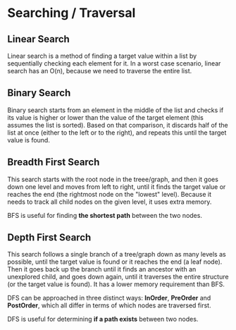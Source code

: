 # Searching / Traversal
## Linear Search
Linear search is a method of finding a target value within a list by sequentially checking each element for it. In a worst case scenario, linear search has an O(n), because we need to traverse the entire list.
## Binary Search
Binary search starts from an element in the middle of the list and checks if its value is higher or lower than the value of the target element (this assumes the list is sorted). Based on that comparison, it discards half of the list at once (either to the left or to the right), and repeats this until the target value is found.
## Breadth First Search
This search starts with the root node in the treee/graph, and then it goes down one level and moves from left to right, until it finds the target value or reaches the end (the rightmost node on the "lowest" level). Because it needs to track all child nodes on the given level, it uses extra memory.

BFS is useful for finding **the shortest path** between the two nodes.
## Depth First Search
This search follows a single branch of a tree/graph down as many levels as possible, until the target value is found or it reaches the end (a leaf node). Then it goes back up the branch until it finds an ancestor with an unexplored child, and goes down again, until it traverses the entire structure (or the target value is found). It has a lower memory requirement than BFS.

DFS can be approached in three distinct ways: **InOrder**, **PreOrder** and **PostOrder**, which all differ in terms of which nodes are traversed first.

DFS is useful for determining **if a path exists** between two nodes.
